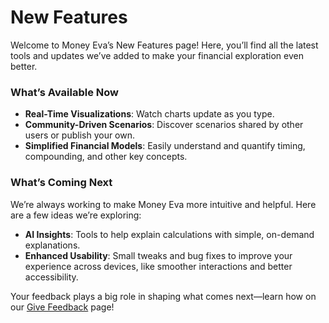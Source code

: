 # New Features

Welcome to Money Eva’s New Features page! Here, you’ll find all the latest tools and updates we’ve added to make your financial exploration even better.

### What’s Available Now

- **Real-Time Visualizations**: Watch charts update as you type.
- **Community-Driven Scenarios**: Discover scenarios shared by other users or publish your own.
- **Simplified Financial Models**: Easily understand and quantify timing, compounding, and other key concepts.

### What’s Coming Next

We’re always working to make Money Eva more intuitive and helpful. Here are a few ideas we’re exploring:

- **AI Insights**: Tools to help explain calculations with simple, on-demand explanations.
- **Enhanced Usability**: Small tweaks and bug fixes to improve your experience across devices, like smoother interactions and better accessibility.

Your feedback plays a big role in shaping what comes next—learn how on our [Give Feedback](/community/give-feedback) page!


